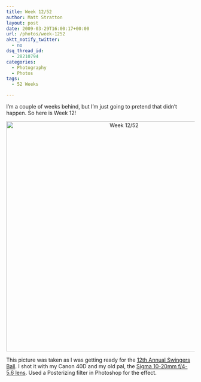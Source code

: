 ```yaml
---
title: Week 12/52
author: Matt Stratton
layout: post
date: 2009-03-29T16:00:17+00:00
url: /photos/week-1252
aktt_notify_twitter:
  - no
dsq_thread_id:
  - 28210794
categories:
  - Photography
  - Photos
tags:
  - 52 Weeks

---
```

I&#8217;m a couple of weeks behind, but I&#8217;m just going to pretend that didn&#8217;t happen. So here is Week 12!

<p style="text-align: center; ">
  <a class="tt-flickr tt-flickr-Large" title="Week 12/52" href="https://www.flickr.com/photos/mugsy/3394462133/"><img class="aligncenter" src="https://farm4.static.flickr.com/3420/3394462133_3c0556c431_b.jpg" alt="Week 12/52" width="614" height="614" /></a>
</p>

This picture was taken as I was getting ready for the <a href="https://www.sb12.net/" target="_blank">12th Annual Swingers Ball</a>. I shot it with my Canon 40D and my old pal, the <a href="https://www.amazon.com/gp/product/B0007U00X0?ie=UTF8&tag=straigeyefort-20&linkCode=as2&camp=1789&creative=390957&creativeASIN=B0007U00X0" target="_blank">Sigma 10-20mm f/4-5.6 lens</a>. Used a Posterizing filter in Photoshop for the effect.